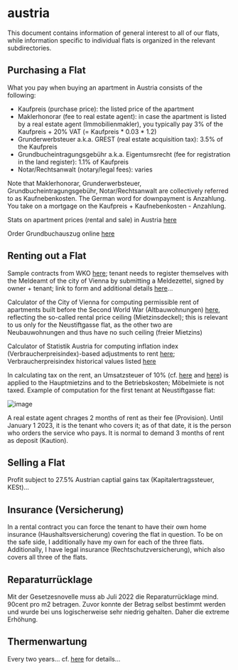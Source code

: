 # austria

This document contains information of general interest to all of our flats, while information specific to individual flats is organized in the relevant subdirectories.

## Purchasing a Flat

What you pay when buying an apartment in Austria consists of the following:

* Kaufpreis (purchase price): the listed price of the apartment
* Maklerhonorar (fee to real estate agent): in case the apartment is listed by a real estate agent (Immobilienmakler), you typically pay 3% of the Kaufpreis + 20% VAT (= Kaufpreis * 0.03 * 1.2)
* Grunderwerbsteuer a.k.a. GREST (real estate acquisition tax): 3.5% of the Kaufpreis
* Grundbucheintragungsgebühr a.k.a. Eigentumsrecht (fee for registration in the land register): 1.1% of Kaufpreis
* Notar/Rechtsanwalt (notary/legal fees): varies

Note that Maklerhonorar, Grunderwerbsteuer, Grundbucheintragungsgebühr, Notar/Rechtsanwalt are collectively referred to as Kaufnebenkosten. The German word for downpayment is Anzahlung. You take on a mortgage on the Kaufpreis + Kaufnebenkosten - Anzahlung.

Stats on apartment prices (rental and sale) in Austria [here](https://www.immopreise.at/)

Order Grundbuchauszug online [here](https://auszug.at/grundbuch)

## Renting out a Flat

Sample contracts from WKO [here](https://www.wko.at/branchen/w/information-consulting/immobilien-vermoegenstreuhaender/Mietvertraege-fuer-Wohnungen,-Geschaeftsraeume.html); tenant needs to register themselves with the Meldeamt of the city of Vienna by submitting a Meldezettel, signed by owner + tenant; link to form and additional details [here](https://www.wien.gv.at/amtshelfer/dokumente/verwaltung/meldeservice/anmeldung.html)...

Calculator of the City of Vienna for computing permissible rent of apartments built before the Second World War (Altbauwohnungen) [here](https://mein.wien.gv.at/Meine-Amtswege/Richtwert/), reflecting the so-called rental price ceiling (Mietzinsdeckel); this is relevant to us only for the Neustiftgasse flat, as the other two are Neubauwohnungen and thus have no such ceiling (freier Mietzins)

Calculator of Statistik Austria for computing inflation index (Verbraucherpreisindex)-based adjustments to rent [here](https://www.statistik.at/Indexrechner/Controller); Verbraucherpreisindex historical values listed [here](https://www.wien.gv.at/statistik/wirtschaft/tabellen/verbraucherpreisindex.html)

In calculating tax on the rent, an Umsatzsteuer of 10% (cf. [here](https://www.steuerplusrecht.at/aktuelles/steuernews_vermieter/2018/umsatzsteuer_bei_vermietung_und_verpachtung/) and [here](https://www.usp.gv.at/steuern-finanzen/umsatzsteuer/steuersaetze-der-umsatzsteuer.html#:~:text=Der%2020%2Dprozentige%20Steuersatz%20ist,%C2%A7%2010%20Umsatzsteuergesetz%20vollst%C3%A4ndig%20aufgelistet.)) is applied to the Hauptmietzins and to the Betriebskosten; Möbelmiete is not taxed. Example of computation for the first tenant at Neustiftgasse flat:

![image](https://user-images.githubusercontent.com/56019650/189517877-b61e74f9-7867-46e0-84c5-643ad363e403.png)

A real estate agent chrages 2 months of rent as their fee (Provision). Until January 1 2023, it is the tenant who covers it; as of that date, it is the person who orders the service who pays. It is normal to demand 3 months of rent as deposit (Kaution).

## Selling a Flat

Profit subject to 27.5% Austrian captial gains tax (Kapitalertragssteuer, KESt)...

## Insurance (Versicherung)

In a rental contract you can force the tenant to have their own home insurance (Haushaltsversicherung) covering the flat in question. To be on the safe side, I additionally have my own for each of the three flats. Additionally, I have legal insurance (Rechtschutzversicherung), which also covers all three of the flats.

## Reparaturrücklage

Mit der Gesetzesnovelle muss ab Juli 2022 die Reparaturrücklage mind. 90cent pro m2 betragen. Zuvor konnte der Betrag selbst bestimmt werden und wurde bei uns logischerweise sehr niedrig gehalten. Daher die extreme Erhöhung.


## Thermenwartung

Every two years... cf. [here](https://www.verbund.com/de-at/privatkunden/themenwelten/heizung/thermenwartung) for details...


